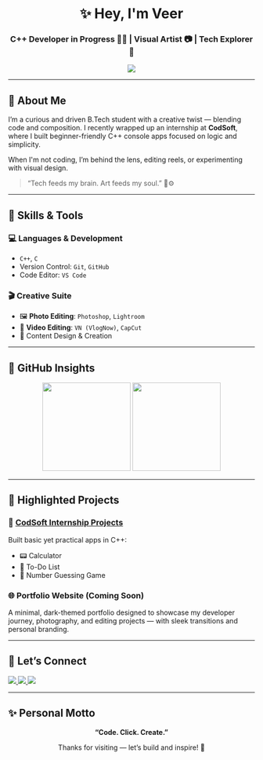 <!-- Professional GitHub README for Veer Singh -->

<h1 align="center">✨ Hey, I'm Veer</h1>
<h3 align="center">C++ Developer in Progress 🧑‍💻 | Visual Artist 📷 | Tech Explorer 🚀</h3>

<p align="center">
  <img src="https://readme-typing-svg.demolab.com?font=Fira+Code&size=22&pause=1000&color=00BFFF&center=true&vCenter=true&width=440&lines=Code.+Click.+Create.;C%2B%2B+%7C+Photography+%7C+Visual+Design;Always+Learning+Something+New" />
</p>

---

## 🧠 About Me

I’m a curious and driven B.Tech student with a creative twist — blending code and composition. I recently wrapped up an internship at **CodSoft**, where I built beginner-friendly C++ console apps focused on logic and simplicity.

When I'm not coding, I’m behind the lens, editing reels, or experimenting with visual design.  
> “Tech feeds my brain. Art feeds my soul.” 🎨⚙️

---

## 🔧 Skills & Tools

### 💻 Languages & Development
- `C++`, `C`
- Version Control: `Git`, `GitHub`
- Code Editor: `VS Code`

### 🎬 Creative Suite
- 🖼️ **Photo Editing**: `Photoshop`, `Lightroom`
- 🎥 **Video Editing**: `VN (VlogNow)`, `CapCut`
- 🧠 Content Design & Creation

---

## 🚀 GitHub Insights

<p align="center">
  <img src="https://github-readme-stats.vercel.app/api?username=xyresiiic&show_icons=true&theme=tokyonight" height="180"/>
  <img src="https://github-readme-stats.vercel.app/api/top-langs/?username=xyresiiic&layout=compact&theme=tokyonight" height="180"/>
</p>

---

## 📂 Highlighted Projects

### 🧮 [CodSoft Internship Projects](https://github.com/xyresiiic/CODSOFT)
Built basic yet practical apps in C++:
- 📟 Calculator  
- 📝 To-Do List  
- 🎯 Number Guessing Game  

### 🌐 Portfolio Website (Coming Soon)
A minimal, dark-themed portfolio designed to showcase my developer journey, photography, and editing projects — with sleek transitions and personal branding.

---

## 🤝 Let’s Connect

<p align="left">
  <a href="mailto:xyresiiic@gmail.com">
    <img src="https://img.shields.io/badge/Gmail-D14836?style=for-the-badge&logo=gmail&logoColor=white" />
  </a>
  <a href="https://instagram.com/ivee.rrr">
    <img src="https://img.shields.io/badge/Instagram-E4405F?style=for-the-badge&logo=instagram&logoColor=white" />
  </a>
  <a href="https://github.com/xyresiiic">
    <img src="https://img.shields.io/badge/GitHub-181717?style=for-the-badge&logo=github&logoColor=white" />
  </a>
</p>

---

## ✨ Personal Motto
<p align="center"><b>“Code. Click. Create.”</b></p>
<p align="center">Thanks for visiting — let’s build and inspire! 🌱</p>
